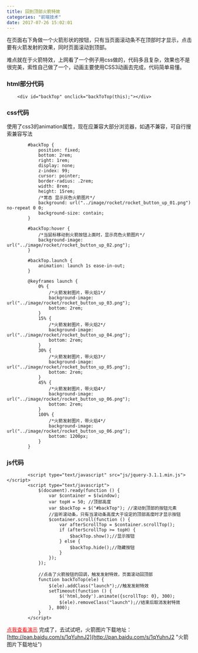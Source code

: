 ```yaml
---
title: 回到顶部火箭特效
categories: "前端技术"
date: 2017-07-26 15:02:01
---
```

在页面右下角做一个火箭形状的按钮，只有当页面滚动条不在顶部时才显示，点击要有火箭发射的效果，同时页面滚动到顶部。

<!--more-->
难点就在于火箭特效，上网看了一个例子用css做的，代码多且复杂，效果也不是很完美，索性自己做了一个，动画主要使用CSS3动画去完成，代码简单易懂。   

### html部分代码  
```
    <div id="backTop" onclick="backToTop(this);"></div>
```

### css代码
使用了css3的animation属性，现在应兼容大部分浏览器，如遇不兼容，可自行搜索兼容写法    
```
	    #backTop {
		    position: fixed;
		    bottom: 2rem;
		    right: 1rem;
		    display: none;
		    z-index: 99;
		    cursor: pointer;
		    border-radius: .2rem;
		    width: 8rem;
		    height: 15rem;
			/*常态 显示灰色火箭图片*/
		    background: url("../image/rocket/rocket_button_up_01.png") no-repeat 0 0;
		    background-size: contain;
		}
		
		#backTop:hover {
			/*当鼠标移动到火箭按钮上面时，显示亮色火箭图片*/
		    background-image: url("../image/rocket/rocket_button_up_02.png");
		}
		
		#backTop.launch {
		    animation: launch 1s ease-in-out;
		}
		
		@keyframes launch {
		    0% {
				/*火箭发射图片，带火焰1*/
		        background-image: url("../image/rocket/rocket_button_up_03.png");
		        bottom: 2rem;
		    }
		    15% {
				/*火箭发射图片，带火焰2*/
		        background-image: url("../image/rocket/rocket_button_up_04.png");
		        bottom: 2rem;
		    }
		    30% {
				/*火箭发射图片，带火焰3*/
		        background-image: url("../image/rocket/rocket_button_up_05.png");
		        bottom: 2rem;
		    }
		    45% {
				/*火箭发射图片，带火焰4*/
		        background-image: url("../image/rocket/rocket_button_up_06.png");
		        bottom: 2rem;
		    }
		    100% {
				/*火箭发射图片，带火焰4*/
		        background-image: url("../image/rocket/rocket_button_up_06.png");
		        bottom: 1200px;
		    }
		}
```

### js代码
```
		<script type="text/javascript" src="js/jquery-3.1.1.min.js"></script>
		<script type="text/javascript">
			$(document).ready(function () {
				var $container = $(window);
				var topH = 50; //顶部高度
				var $backTop = $("#backTop"); //滚动到顶部的按钮元素
				//监听滚动条，只有当滚动条高度大于设定的顶部高度时才显示按钮
				$container.scroll(function () {
				    var afterScrollTop = $container.scrollTop();
				    if (afterScrollTop >= topH) {
				        $backTop.show();//显示按钮
				    } else {
				        $backTop.hide();//隐藏按钮
				    }
				});
			});
	
			//点击了火箭按钮的回调，触发发射特效，页面滚动回顶部
			function backToTop(ele) {
			    $(ele).addClass("launch");//触发发射特效
			    setTimeout(function () {
			        $('html,body').animate({scrollTop: 0}, 300);
			        $(ele).removeClass("launch");//结束后取消发射特效
			    }, 800);
			}
		</script>
```
<a href="/meSite/rokets/index.html" target="_blank" style="color:red;">点我查看演示</a>
完成了，去试试吧，火箭图片下载地址：[http://pan.baidu.com/s/1qYuhnJ2](http://pan.baidu.com/s/1qYuhnJ2 "火箭图片下载地址")